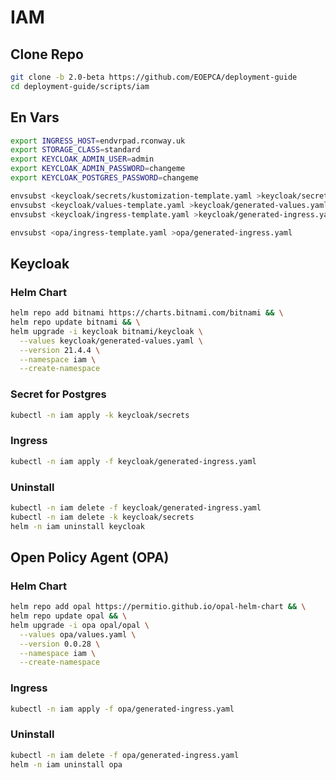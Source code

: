 # IAM

## Clone Repo

```bash
git clone -b 2.0-beta https://github.com/EOEPCA/deployment-guide
cd deployment-guide/scripts/iam
```

## En Vars

```bash
export INGRESS_HOST=endvrpad.rconway.uk
export STORAGE_CLASS=standard
export KEYCLOAK_ADMIN_USER=admin
export KEYCLOAK_ADMIN_PASSWORD=changeme
export KEYCLOAK_POSTGRES_PASSWORD=changeme

envsubst <keycloak/secrets/kustomization-template.yaml >keycloak/secrets/kustomization.yaml
envsubst <keycloak/values-template.yaml >keycloak/generated-values.yaml
envsubst <keycloak/ingress-template.yaml >keycloak/generated-ingress.yaml

envsubst <opa/ingress-template.yaml >opa/generated-ingress.yaml
```

## Keycloak

### Helm Chart

```bash
helm repo add bitnami https://charts.bitnami.com/bitnami && \
helm repo update bitnami && \
helm upgrade -i keycloak bitnami/keycloak \
  --values keycloak/generated-values.yaml \
  --version 21.4.4 \
  --namespace iam \
  --create-namespace
```

### Secret for Postgres

```bash
kubectl -n iam apply -k keycloak/secrets
```

### Ingress

```bash
kubectl -n iam apply -f keycloak/generated-ingress.yaml
```

### Uninstall

```bash
kubectl -n iam delete -f keycloak/generated-ingress.yaml
kubectl -n iam delete -k keycloak/secrets
helm -n iam uninstall keycloak
```

## Open Policy Agent (OPA)

### Helm Chart

```bash
helm repo add opal https://permitio.github.io/opal-helm-chart && \
helm repo update opal && \
helm upgrade -i opa opal/opal \
  --values opa/values.yaml \
  --version 0.0.28 \
  --namespace iam \
  --create-namespace
```

### Ingress

```bash
kubectl -n iam apply -f opa/generated-ingress.yaml
```

### Uninstall

```bash
kubectl -n iam delete -f opa/generated-ingress.yaml
helm -n iam uninstall opa
```

